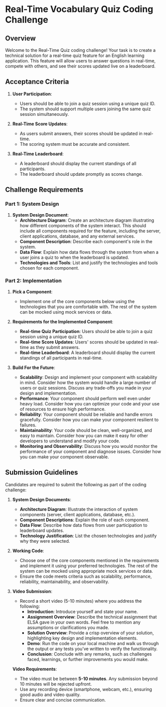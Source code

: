 # Real-Time Vocabulary Quiz Coding Challenge

## Overview

Welcome to the Real-Time Quiz coding challenge! Your task is to create a technical solution for a real-time quiz feature for an English learning application. This feature will allow users to answer questions in real-time, compete with others, and see their scores updated live on a leaderboard.

## Acceptance Criteria

1. **User Participation**:

   - Users should be able to join a quiz session using a unique quiz ID.
   - The system should support multiple users joining the same quiz session simultaneously.

2. **Real-Time Score Updates**:

   - As users submit answers, their scores should be updated in real-time.
   - The scoring system must be accurate and consistent.

3. **Real-Time Leaderboard**:
   - A leaderboard should display the current standings of all participants.
   - The leaderboard should update promptly as scores change.

## Challenge Requirements

### Part 1: System Design

1. **System Design Document**:
   - **Architecture Diagram**: Create an architecture diagram illustrating how different components of the system interact. This should include all components required for the feature, including the server, client applications, database, and any external services.
   - **Component Description**: Describe each component's role in the system.
   - **Data Flow**: Explain how data flows through the system from when a user joins a quiz to when the leaderboard is updated.
   - **Technologies and Tools**: List and justify the technologies and tools chosen for each component.

### Part 2: Implementation

1. **Pick a Component**:

   - Implement one of the core components below using the technologies that you are comfortable with. The rest of the system can be mocked using mock services or data.

2. **Requirements for the Implemented Component**:

   - **Real-time Quiz Participation**: Users should be able to join a quiz session using a unique quiz ID.
   - **Real-time Score Updates**: Users' scores should be updated in real-time as they submit answers.
   - **Real-time Leaderboard**: A leaderboard should display the current standings of all participants in real-time.

3. **Build For the Future**:
   - **Scalability**: Design and implement your component with scalability in mind. Consider how the system would handle a large number of users or quiz sessions. Discuss any trade-offs you made in your design and implementation.
   - **Performance**: Your component should perform well even under heavy load. Consider how you can optimize your code and your use of resources to ensure high performance.
   - **Reliability**: Your component should be reliable and handle errors gracefully. Consider how you can make your component resilient to failures.
   - **Maintainability**: Your code should be clean, well-organized, and easy to maintain. Consider how you can make it easy for other developers to understand and modify your code.
   - **Monitoring and Observability**: Discuss how you would monitor the performance of your component and diagnose issues. Consider how you can make your component observable.

## Submission Guidelines

Candidates are required to submit the following as part of the coding challenge:

1. **System Design Documents**:

   - **Architecture Diagram**: Illustrate the interaction of system components (server, client applications, database, etc.).
   - **Component Descriptions**: Explain the role of each component.
   - **Data Flow**: Describe how data flows from user participation to leaderboard updates.
   - **Technology Justification**: List the chosen technologies and justify why they were selected.

2. **Working Code**:

   - Choose one of the core components mentioned in the requirements and implement it using your preferred technologies. The rest of the system can be mocked using appropriate mock services or data.
   - Ensure the code meets criteria such as scalability, performance, reliability, maintainability, and observability.

3. **Video Submission**:

   - Record a short video (5-10 minutes) where you address the following:
     - **Introduction**: Introduce yourself and state your name.
     - **Assignment Overview**: Describe the technical assignment that ELSA gave in your own words. Feel free to mention any assumptions or clarifications you made.
     - **Solution Overview**: Provide a crisp overview of your solution, highlighting key design and implementation elements.
     - **Demo**: Run the code on your local machine and walk us through the output or any tests you’ve written to verify the functionality.
     - **Conclusion**: Conclude with any remarks, such as challenges faced, learnings, or further improvements you would make.

   **Video Requirements**:

   - The video must be between **5-10 minutes**. Any submission beyond 10 minutes will be rejected upfront.
   - Use any recording device (smartphone, webcam, etc.), ensuring good audio and video quality.
   - Ensure clear and concise communication.
